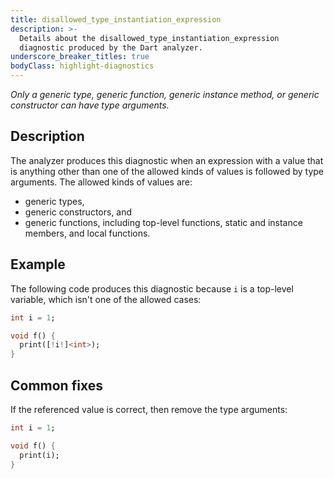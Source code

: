 ```yaml
---
title: disallowed_type_instantiation_expression
description: >-
  Details about the disallowed_type_instantiation_expression
  diagnostic produced by the Dart analyzer.
underscore_breaker_titles: true
bodyClass: highlight-diagnostics
---
```


_Only a generic type, generic function, generic instance method, or generic
constructor can have type arguments._

## Description

The analyzer produces this diagnostic when an expression with a value that
is anything other than one of the allowed kinds of values is followed by
type arguments. The allowed kinds of values are:
- generic types,
- generic constructors, and
- generic functions, including top-level functions, static and instance
  members, and local functions.

## Example

The following code produces this diagnostic because `i` is a top-level
variable, which isn't one of the allowed cases:

```dart
int i = 1;

void f() {
  print([!i!]<int>);
}
```

## Common fixes

If the referenced value is correct, then remove the type arguments:

```dart
int i = 1;

void f() {
  print(i);
}
```
